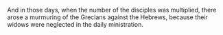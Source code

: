 And in those days, when the number of the disciples was multiplied, there arose a murmuring of the Grecians against the Hebrews, because their widows were neglected in the daily ministration.
